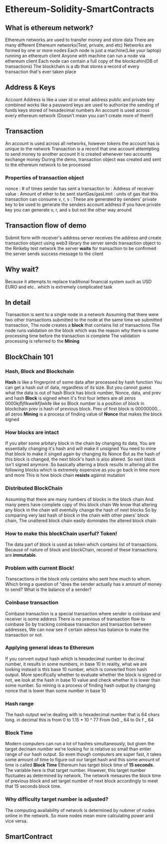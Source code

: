 # Ethereum-Solidity-SmartContracts

## What is ethereum network?

Ethereum networks are used to transfer money and store data
There are many different Ethereum networks(Test, private, and etc)
Networks are formed by one or more nodes
Each node is just a machine(Like your laptop) running an ethereum client
Anyone with machine can run a node via ethereum client
Each node can contain a full copy of the blockcahin(DB of transactions)
The blockchain is a db that stores a record of every transaction that's ever taken place

## Address & Keys

Account Address is like a user id or email address
public and private key combined works like a password
keys are used to authorize the sending of funds
keys stored of hexadecimal numbers
An account is used across every ethereum network (Doesn't mean you can't create more of them!)

## Transaction

An account is used across all networks, however tokens the account has is unique to the network
Transaction is a record that one account attemtpting to send money to another account
It is created whenever two accounts exchange money
During the demo, transaction object was created and sent to the ethereum network to be processed

### Properties of transaction object

nonce : # of times sender has sent a transaction
to : Address of receiver
value : Amount of ether to be sent
startGas/gasLimit : units of gas that this transaction can consume
v, r, s : These are generated by senders' private key to be used to generate the senders account address
If you have private key you can generate v, r, and s but not the other way around

## Transaction flow of demo

Submit form with receiver's address
server receives the address and create transaction object using web3 library
the server sends transaction object to the Rinkeby test network
the server **waits** for transaction to be confirmed
the server sends success message to the client

## Why wait?

Because it attempts to replace traditional financial system such as USD EURO and etc..
which is extremely complicated task

## In detail

Transaction is sent to a single node in a network
Assuming that there were two other transactions submitted to the node at the same time we submitted transaction,
The node creates a **block** that contains list of transactions
The node runs validation on the block which was the reason why there is some processing time before the transaction is complete
The validation processing is referred to the **Mining**

## BlockChain 101

### Hash, Block and Blockchain

**Hash** is like a fingerprint of some data after processed by hash function
You can get a hash out of data, regardless of its size. But you cannot guess what the data is out of hash
Block has block number, Nonce, data, and prev and hash
**Block** is signed when it's first four letters are all zeros 0000kjfljflkwelkfjlwkfe like so
Block number is a position of block in blockchain
prev is hash of previous block. Prev of first block is 00000000... all zeros
**Mining** is a process of finding value of **Nonce** that makes the block signed

### How blocks are intact

If you alter some arbitary block in the chain by changing its data,
You are essentially changing it's hash and will make it unsigned
You need to mine that block to make it singed again by changing its Nonce
But as the hash of this block is changed, the next block's hash is also altered.
So next block isn't signed anymore.
So basically altering a block results in altering all the following blocks which is extremely expensive as you go back in time more and more
This is how block chain **resists** against mutation

### Distributed BlockChain

Assuming that there are many numbers of blocks in the block chain
And many peers have complete copy of this block chain
We know that altering any block in the chain will eventully change the hash of next blocks
So by comparing very last hash of block in the chain with other peers' block chain,
The unaltered block chain easily dominates the altered block chain

### How to make this blockChain userful? Token!

The data part of block is used as token which contains list of transactions.
Because of nature of block and blockChain, recored of these transactions are **immutable**.

### Problem with current Block!

Transcactions in the block only contains who sent how much to whom.
Which bring a question of "does the sender actually has x amount of money to send?
What is the balance of a sender?

### Coinbase transaction

Coinbase transaction is a special transaction where sender is coinbase and receiver is some address
There is no previous of transaction flow to coinbase
So by tracking coinbase transaction and transaction between addresses,
We can now see if certain adress has balance to make the transaction or not.

### Applying general ideas to Ethereum

If you convert output hash which is hexadecimal number to decimal number, it results in some numbers, in base 10
In reality, what we are looking instead is this base 10 number, which is converted from hash output.
More specifically whether to evaluate whether the block is signed or not, we look at the hash in base 10 value and check whether it is lower than some number.
So mining is a process of finding hash output by changing nonce that is lower than some number in base 10

### Hash range

The hash output we're dealing with is hexadecimal number that is 64 chars long.
in decimal this is from 0 to 1.15 \* 10 ^ 77
From 0x0 _ 64 to 0x f _ 64

### Block Time

Modern computers can run a lot of hashes simultaneously, but given the target decinam number we're looking for is relative so small than entier range of our hash output.
So even though computers are super fast, it takes some amount of time to figure out our target hash and this some amount of time is called **Block Time**
Ethereum has target block time of **15 seconds**. The variable here is that target number.
However, this target number fluctuates as determined by network.
The network mesaures the block time of previous block and set target number of next block accordingly to meet that 15 seconds block time.

### Why difficulty target number is adjusted?

The computing availability of network is determined by nubmer of nodes online in the network.
So more nodes mean more calculating power and vice versa.

## SmartContract
